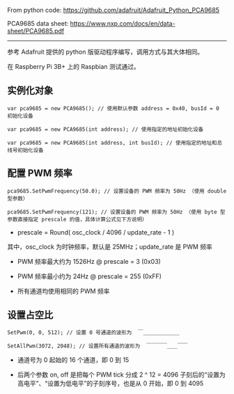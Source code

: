 From python code: https://github.com/adafruit/Adafruit_Python_PCA9685

PCA9685 data sheet: https://www.nxp.com/docs/en/data-sheet/PCA9685.pdf

--------

参考 Adafruit 提供的 python 版驱动程序编写，调用方式与其大体相同。

在 Raspberry Pi 3B+ 上的 Raspbian 测试通过。


实例化对象
--------

`var pca9685 = new PCA9685(); // 使用默认参数 address = 0x40, busId = 0 初始化设备`

`var pca9685 = new PCA9685(int address); // 使用指定的地址初始化设备`

`var pca9685 = new PCA9685(int address, int busId); // 使用指定的地址和总线号初始化设备`

配置 PWM 频率
--------

`pca9685.SetPwmFrequency(50.0); // 设置设备的 PWM 频率为 50Hz （使用 double 型参数）`

`pca9685.SetPwmFrequency(121); // 设置设备的 PWM 频率为 50Hz （使用 byte 型参数直接指定 prescale 的值，具体计算公式见下方说明）`

* prescale = Round( osc_clock / 4096 / update_rate  - 1 )

其中，osc_clock 为时钟频率，默认是 25MHz；update_rate 是 PWM 频率

* PWM 频率最大约为 1526Hz @ prescale = 3 (0x03)
* PWM 频率最小约为 24Hz @ prescale = 255 (0xFF)

* 所有通道均使用相同的 PWM 频率

设置占空比
--------

`SetPwm(0, 0, 512); // 设置 0 号通道的波形为  ￣＿＿＿＿＿＿＿`

`SetAllPwm(3072, 2048); // 设置所有通道的波形为  ￣￣￣￣＿＿￣￣`

* 通道号为 0 起始的 16 个通道，即 0 到 15

* 后两个参数 on, off 是把每个 PWM tick 分成 2 ^ 12 = 4096 子刻后的“设置为高电平”、“设置为低电平”的子刻序号，也是从 0 开始，即 0 到 4095
